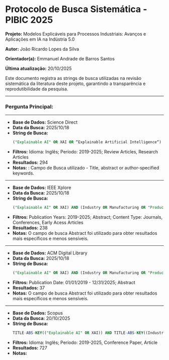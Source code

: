 # Protocolo de Busca Sistemática - PIBIC 2025

**Projeto:** Modelos Explicáveis para Processos Industriais: Avanços e Aplicações em IA na Indústria 5.0

**Autor:** João Ricardo Lopes da Silva

**Orientador(a):** Emmanuel Andrade de Barros Santos

**Última atualização:** 20/10/2025

Este documento registra as strings de busca utilizadas na revisão sistemática da literatura deste projeto, garantindo a transparência e reprodutibilidade da pesquisa.

---

### Pergunta Principal: 

---


-   **Base de Dados:** Science Direct
-   **Data da Busca:** 2025/10/18
-   **String de Busca:**
    ```sql
    ("Explainable AI" OR XAI OR “Explainable Artificial Intelligence“) AND (Industry OR Manufacturing OR "Production Process" OR “Industry 4.0” OR “Industry 5.0” OR “industrial process”)
    ```
-   **Filtros:** Idioma: Inglês; Período: 2019-2025; Review Articles, Research Articles
-   **Resultados:** 294
-   **Notas:** : Campo de Busca utilizado - Title, abstract or author-specified keywords.

---


-   **Base de Dados:** IEEE Xplore
-   **Data da Busca:** 2025/10/18
-   **String de Busca:**
    ```sql
    ("Explainable AI" OR XAI) AND (Industry OR Manufacturing OR "Production Process*" OR "Industry 4.0" OR "Industry 5.0")
    ```
-   **Filtros:** Publication Years: 2019-2025; Abstract; Content Type: Journals, Conferences, Early Acess Articles
-   **Resultados:** 238
-   **Notas:** O campo de busca Abstract foi utilizado para obter resultados mais específicos e menos sensíveis.

---


-   **Base de Dados:** ACM Digital Library
-   **Data da Busca:** 2025/10/18
-   **String de Busca:**
    ```sql
    ("Explainable AI" OR XAI) AND (Industry OR Manufacturing OR "Production Process*" OR "Industry 4.0" OR "Industry 5.0")
    ```
-   **Filtros:** Publication Date: 01/01/2019 - 12/31/2025; Abstract
-   **Resultados:** 37
-   **Notas:** O campo de busca Abstract foi utilizado para obter resultados mais específicos e menos sensíveis.

---


-   **Base de Dados:** Scopus
-   **Data da Busca:** 20/10/2025
-   **String de Busca:**
    ```sql
    TITLE-ABS-KEY(("Explainable AI" OR XAI)) AND TITLE-ABS-KEY((Industry OR Manufacturing OR "Production Process*" OR "Industry 4.0" OR "Industry 5.0"))
    ```
-   **Filtros:** Idioma: Inglês; Período: 2019-2025, Conference Paper, Article
-   **Resultados:** 727
-   **Notas:** 







